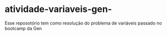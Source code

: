 # atividade-variaveis-gen-
Esse reposotório tem como resolução do problema de variáveis passado no bootcamp da Gen
